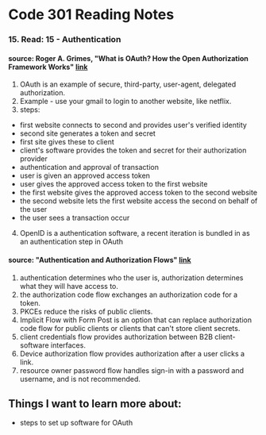 # Code 301 Reading Notes 
### 15. Read: 15 - Authentication 

####  source: Roger A. Grimes, "What is OAuth? How the Open Authorization Framework Works" [link](https://www.csoonline.com/article/3216404/what-is-oauth-how-the-open-authorization-framework-works.html)

1. OAuth is an example of secure, third-party, user-agent, delegated authorization. 
2. Example - use your gmail to login to another website, like netflix. 
3. steps: 
- first website connects to second and provides user's verified identity 
- second site generates a token and secret
- first site gives these to client
- client's software provides the token and secret for their authorization provider
- authentication and approval of transaction 
- user is given an approved access token 
- user gives the approved access token to the first website 
- the first website gives the approved access token to the second website 
- the second website lets the first website access the second on behalf of the user
- the user sees a transaction occur 
4. OpenID is a authentication software, a recent iteration is bundled in as an authentication step in OAuth  

#### source: "Authentication and Authorization Flows" [link](https://auth0.com/docs/get-started/authentication-and-authorization-flow)

1. authentication determines who the user is, authorization determines what they will have access to. 
2. the authorization code flow exchanges an authorization code for a token. 
3. PKCEs reduce the risks of public clients. 
4. Implicit Flow with Form Post is an option that can replace authorization code flow for public clients or clients that can't store client secrets. 
5.  client credentials flow provides authorization between B2B client-software interfaces. 
6. Device authorization flow provides authorization after a user clicks a link. 
7. resource owner password flow handles sign-in with a password and username, and is not recommended. 

## Things I want to learn more about: 
- steps to set up software for OAuth
 